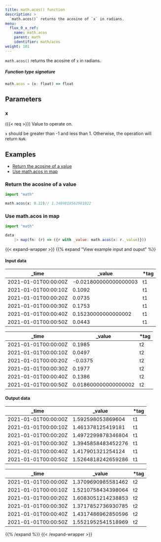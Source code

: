 ```yaml
---
title: math.acos() function
description: >
  `math.acos()` returns the acosine of `x` in radians.
menu:
  flux_0_x_ref:
    name: math.acos
    parent: math
    identifier: math/acos
weight: 101
---
```


<!------------------------------------------------------------------------------

IMPORTANT: This page was generated from comments in the Flux source code. Any
edits made directly to this page will be overwritten the next time the
documentation is generated. 

To make updates to this documentation, update the function comments above the
function definition in the Flux source code:

https://github.com/influxdata/flux/blob/master/stdlib/math/math.flux#L123-L123

Contributing to Flux: https://github.com/influxdata/flux#contributing
Fluxdoc syntax: https://github.com/influxdata/flux/blob/master/docs/fluxdoc.md

------------------------------------------------------------------------------->

`math.acos()` returns the acosine of `x` in radians.



##### Function type signature

```js
math.acos = (x: float) => float
```

## Parameters

### x
({{< req >}})
Value to operate on.

`x` should be greater than -1 and less than 1. Otherwise, the operation
will return `NaN`.


## Examples

- [Return the acosine of a value](#return-the-acosine-of-a-value)
- [Use math.acos in map](#use-mathacos-in-map)

### Return the acosine of a value

```js
import "math"

math.acos(x: 0.22)// 1.3489818562981022

```


### Use math.acos in map

```js
import "math"

data
    |> map(fn: (r) => ({r with _value: math.acos(x: r._value)}))
```

{{< expand-wrapper >}}
{{% expand "View example input and ouput" %}}

#### Input data

| _time                | _value                | *tag |
| -------------------- | --------------------- | ---- |
| 2021-01-01T00:00:00Z | -0.021800000000000003 | t1   |
| 2021-01-01T00:00:10Z | 0.1092                | t1   |
| 2021-01-01T00:00:20Z | 0.0735                | t1   |
| 2021-01-01T00:00:30Z | 0.1753                | t1   |
| 2021-01-01T00:00:40Z | 0.15230000000000002   | t1   |
| 2021-01-01T00:00:50Z | 0.0443                | t1   |

| _time                | _value               | *tag |
| -------------------- | -------------------- | ---- |
| 2021-01-01T00:00:00Z | 0.1985               | t2   |
| 2021-01-01T00:00:10Z | 0.0497               | t2   |
| 2021-01-01T00:00:20Z | -0.0375              | t2   |
| 2021-01-01T00:00:30Z | 0.1977               | t2   |
| 2021-01-01T00:00:40Z | 0.1386               | t2   |
| 2021-01-01T00:00:50Z | 0.018600000000000002 | t2   |


#### Output data

| _time                | _value             | *tag |
| -------------------- | ------------------ | ---- |
| 2021-01-01T00:00:00Z | 1.592598053869604  | t1   |
| 2021-01-01T00:00:10Z | 1.461378125419181  | t1   |
| 2021-01-01T00:00:20Z | 1.4972299878346804 | t1   |
| 2021-01-01T00:00:30Z | 1.3945858483452276 | t1   |
| 2021-01-01T00:00:40Z | 1.417901321254124  | t1   |
| 2021-01-01T00:00:50Z | 1.5264818242659286 | t1   |

| _time                | _value             | *tag |
| -------------------- | ------------------ | ---- |
| 2021-01-01T00:00:00Z | 1.3709690985581462 | t2   |
| 2021-01-01T00:00:10Z | 1.5210758434398064 | t2   |
| 2021-01-01T00:00:20Z | 1.6083051214238853 | t2   |
| 2021-01-01T00:00:30Z | 1.3717852736930785 | t2   |
| 2021-01-01T00:00:40Z | 1.4317486962850596 | t2   |
| 2021-01-01T00:00:50Z | 1.5521952541518969 | t2   |

{{% /expand %}}
{{< /expand-wrapper >}}
